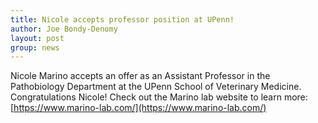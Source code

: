 ```yaml
---
title: Nicole accepts professor position at UPenn!
author: Joe Bondy-Denomy
layout: post
group: news
---
```

Nicole Marino accepts an offer as an Assistant Professor in the Pathobiology Department at the UPenn School of Veterinary Medicine. Congratulations Nicole! Check out the Marino lab website to learn more: [https://www.marino-lab.com/](https://www.marino-lab.com/)
